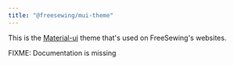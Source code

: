 ```yaml
---
title: "@freesewing/mui-theme"
---
```


This is the [Material-ui](https://material-ui.com/) theme that's used on FreeSewing's websites.

<warning>

FIXME: Documentation is missing

</Warning>